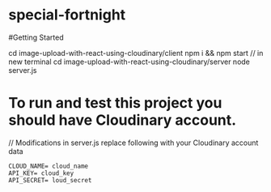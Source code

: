 # special-fortnight

#Getting Started

  cd image-upload-with-react-using-cloudinary/client
  npm i && npm start
  // in new terminal
  cd image-upload-with-react-using-cloudinary/server
  node server.js

# To run and test this project you should have Cloudinary account.

  // Modifications in server.js
  replace following with your Cloudinary account data
  
    CLOUD_NAME= cloud_name
    API_KEY= cloud_key
    API_SECRET= loud_secret
